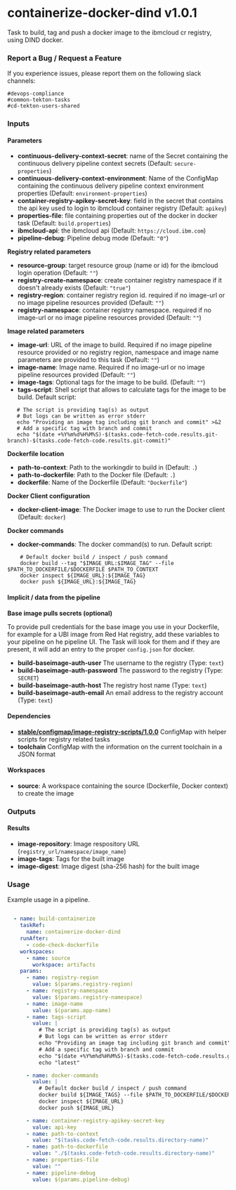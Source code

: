 # containerize-docker-dind v1.0.1

Task to build, tag and push a docker image to the ibmcloud cr registry, using DIND docker.

### Report a Bug / Request a Feature

If you experience issues, please report them on the following slack channels:
```
#devops-compliance
#common-tekton-tasks
#cd-tekton-users-shared
```

### Inputs

#### Parameters

 - **continuous-delivery-context-secret**:  name of the Secret containing the continuous delivery pipeline context secrets (Default: `secure-properties`)
 - **continuous-delivery-context-environment**:  Name of the ConfigMap containing the continuous delivery pipeline context environment properties (Default: `environment-properties`)
 - **container-registry-apikey-secret-key**:  field in the secret that contains the api key used to login to ibmcloud container registry (Default: `apikey`)
 - **properties-file**: file containing properties out of the docker in docker task (Default: `build.properties`)
 - **ibmcloud-api**:  the ibmcloud api (Default: `https://cloud.ibm.com`)
 - **pipeline-debug**:  Pipeline debug mode (Default: `"0"`)


**Registry related parameters**

 - **resource-group**:  target resource group (name or id) for the ibmcloud login operation (Default: `""`)
 - **registry-create-namespace**:  create container registry namespace if it doesn't already exists (Default: `"true"`)
 - **registry-region**:  container registry region id. required if no image-url or no image pipeline resources provided (Default: `""`)
 - **registry-namespace**:  container registry namespace. required if no image-url or no image pipeline resources provided (Default: `""`)

**Image related parameters**

 - **image-url**: URL of the image to build. Required if no image pipeline resource provided or no registry region, namespace and image name parameters are provided to this task (Default: `""`)
 - **image-name**: Image name. Required if no image-url or no image pipeline resources provided (Default: `""`)
 - **image-tags**: Optional tags for the image to be build. (Default: `""`)
 - **tags-script**: Shell script that allows to calculate tags for the image to be build.
 Default script:
 ```
    # The script is providing tag(s) as output
    # But logs can be written as error stderr
    echo "Providing an image tag including git branch and commit" >&2
    # Add a specific tag with branch and commit
    echo "$(date +%Y%m%d%H%M%S)-$(tasks.code-fetch-code.results.git-branch)-$(tasks.code-fetch-code.results.git-commit)"

 ```

**Dockerfile location**

 - **path-to-context**: Path to the workingdir to build in (Default: `.`)
 - **path-to-dockerfile**: Path to the Docker file (Default: `.`)
 - **dockerfile**: Name of the Dockerfile (Default: `"Dockerfile"`)

**Docker Client configuration**

 - **docker-client-image**:  The Docker image to use to run the Docker client (Default: `docker`)

**Docker commands**

 - **docker-commands**:  The docker command(s) to run.
Default script:
```
    # Default docker build / inspect / push command
    docker build --tag "$IMAGE_URL:$IMAGE_TAG" --file $PATH_TO_DOCKERFILE/$DOCKERFILE $PATH_TO_CONTEXT
    docker inspect ${IMAGE_URL}:${IMAGE_TAG}
    docker push ${IMAGE_URL}:${IMAGE_TAG}

```

#### Implicit / data from the pipeline

**Base image pulls secrets (optional)**

To provide pull credentials for the base image you use in your Dockerfile, for example for a UBI image from Red Hat registry, add these variables to your pipeline on he pipeline UI. The Task will look for them and if they are present, it will add an entry to the proper `config.json` for docker.

- **build-baseimage-auth-user** The username to the registry (Type: `text`)
- **build-baseimage-auth-password** The password to the registry (Type: `SECRET`)
- **build-baseimage-auth-host** The registry host name (Type: `text`)
- **build-baseimage-auth-email** An email address to the registry account (Type: `text`)

#### Dependencies

- **[stable/configmap/image-registry-scripts/1.0.0](../../../configmap/image-registry-scripts/1.0.0)** ConfigMap with helper scripts for registry related tasks
- **toolchain** ConfigMap with the information on the current toolchain in a JSON format

#### Workspaces

 - **source**: A workspace containing the source (Dockerfile, Docker context) to create the image


### Outputs

#### Results

* **image-repository**: Image respository URL (`registry_url/namespace/image_name`)
* **image-tags**: Tags for the built image
* **image-digest**: Image digest (sha-256 hash) for the built image

### Usage

Example usage in a pipeline.

``` yaml

  - name: build-containerize
    taskRef:
      name: containerize-docker-dind
    runAfter:
      - code-check-dockerfile
    workspaces:
      - name: source
        workspace: artifacts
    params:
      - name: registry-region
        value: $(params.registry-region)
      - name: registry-namespace
        value: $(params.registry-namespace)
      - name: image-name
        value: $(params.app-name)
      - name: tags-script
        value: |
          # The script is providing tag(s) as output
          # But logs can be written as error stderr
          echo "Providing an image tag including git branch and commit" >&2
          # Add a specific tag with branch and commit
          echo "$(date +%Y%m%d%H%M%S)-$(tasks.code-fetch-code.results.git-branch)-$(tasks.code-fetch-code.results.git-commit)"
          echo "latest"

      - name: docker-commands
        value: |
          # Default docker build / inspect / push command
          docker build ${IMAGE_TAGS} --file $PATH_TO_DOCKERFILE/$DOCKERFILE $PATH_TO_CONTEXT
          docker inspect ${IMAGE_URL}
          docker push ${IMAGE_URL}

      - name: container-registry-apikey-secret-key
        value: api-key
      - name: path-to-context
        value: "$(tasks.code-fetch-code.results.directory-name)"
      - name: path-to-dockerfile
        value: "./$(tasks.code-fetch-code.results.directory-name)"
      - name: properties-file
        value: ""
      - name: pipeline-debug
        value: $(params.pipeline-debug)

```
